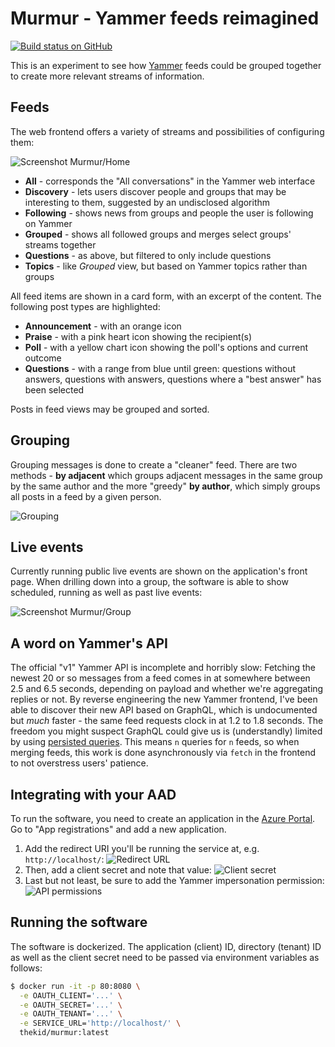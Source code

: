 Murmur - Yammer feeds reimagined
================================

[![Build status on GitHub](https://github.com/thekid/murmur/workflows/Tests/badge.svg)](https://github.com/thekid/murmur/actions)

This is an experiment to see how [Yammer](https://web.yammer.com/) feeds could be grouped together to create more relevant streams of information.

Feeds
-----
The web frontend offers a variety of streams and possibilities of configuring them:

![Screenshot Murmur/Home](https://user-images.githubusercontent.com/696742/103903450-310f5080-50fc-11eb-9adf-692c0cfe084f.png)

* **All** - corresponds the "All conversations" in the Yammer web interface
* **Discovery** - lets users discover people and groups that may be interesting to them, suggested by an undisclosed algorithm
* **Following** - shows news from groups and people the user is following on Yammer
* **Grouped** - shows all followed groups and merges select groups' streams together
* **Questions** - as above, but filtered to only include questions
* **Topics** - like *Grouped* view, but based on Yammer topics rather than groups

All feed items are shown in a card form, with an excerpt of the content. The following post types are highlighted:

* **Announcement** - with an orange icon
* **Praise** - with a pink heart icon showing the recipient(s)
* **Poll** - with a yellow chart icon showing the poll's options and current outcome
* **Questions** - with a range from blue until green: questions without answers, questions with answers, questions where a "best answer" has been selected

Posts in feed views may be grouped and sorted.

Grouping
--------
Grouping messages is done to create a "cleaner" feed. There are two methods - **by adjacent** which groups adjacent messages in the same group by the same author and the more "greedy" **by author**, which simply groups all posts in a feed by a given person.

![Grouping](https://user-images.githubusercontent.com/696742/103909787-63bd4700-5104-11eb-9176-7e95a4080248.png)

Live events
-----------
Currently running public live events are shown on the application's front page. When drilling down into a group, the software is able to show scheduled, running as well as past live events:

![Screenshot Murmur/Group](https://user-images.githubusercontent.com/696742/103905268-b136b580-50fe-11eb-94f7-418be227c185.png)


A word on Yammer's API
----------------------
The official "v1" Yammer API is incomplete and horribly slow: Fetching the newest 20 or so messages from a feed comes in at somewhere between 2.5 and 6.5 seconds, depending on payload and whether we're aggregating replies or not. By reverse engineering the new Yammer frontend, I've been able to discover their new API based on GraphQL, which is undocumented but *much* faster - the same feed requests clock in at 1.2 to 1.8 seconds. The freedom you might suspect GraphQL could give us is (understandly) limited by using [persisted queries](https://www.apollographql.com/blog/persisted-graphql-queries-with-apollo-client-119fd7e6bba5/). This means `n` queries for `n` feeds, so when merging feeds, this work is done asynchronously via `fetch` in the frontend to not overstress users' patience.


Integrating with your AAD
-------------------------
To run the software, you need to create an application in the [Azure Portal](https://portal.azure.com/). Go to "App registrations" and add a new application.

1. Add the redirect URI you'll be running the service at, e.g. `http://localhost/`:
   ![Redirect URL](https://user-images.githubusercontent.com/696742/103903820-af6bf280-50fc-11eb-8324-268b97f11ab7.png)
2. Then, add a client secret and note that value:
   ![Client secret](https://user-images.githubusercontent.com/696742/103904067-112c5c80-50fd-11eb-8ed2-843967a9e369.png)
3. Last but not least, be sure to add the Yammer impersonation permission:
   ![API permissions](https://user-images.githubusercontent.com/696742/103903691-80558100-50fc-11eb-89ca-f9bb1bf6c923.png)


Running the software
--------------------
The software is dockerized. The application (client) ID, directory (tenant) ID as well as the client secret need to be passed via environment variables as follows:

```bash
$ docker run -it -p 80:8080 \
  -e OAUTH_CLIENT='...' \
  -e OAUTH_SECRET='...' \
  -e OAUTH_TENANT='...' \
  -e SERVICE_URL='http://localhost/' \
  thekid/murmur:latest 
```
